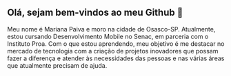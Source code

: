 ## Olá, sejam bem-vindos ao meu Github 👋

<!--
**marianapa1va/marianapa1va** is a ✨ _special_ ✨ repository because its `README.md` (this file) appears on your GitHub profile.

Here are some ideas to get you started:

- 🔭 I’m currently working on ...
- 🌱 I’m currently learning ...
- 👯 I’m looking to collaborate on ...
- 🤔 I’m looking for help with ...
- 💬 Ask me about ...
- 📫 How to reach me: ...
- 😄 Pronouns: ...
- ⚡ Fun fact: ...
-->Meu nome é Mariana Paiva e moro na cidade de Osasco-SP. Atualmente, estou cursando Desenvolvimento Mobile no Senac, em parceria com o Instituto Proa. Com o que estou aprendendo, meu objetivo é me destacar no mercado de tecnologia com a criação de projetos inovadores que possam fazer a diferença e atender às necessidades das pessoas e nas várias áreas que atualmente precisam de ajuda.
